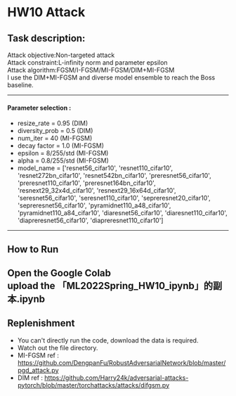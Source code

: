 # HW10 Attack
## Task description:
Attack objective:Non-targeted attack<br>
Attack constraint:L-infinity norm and parameter epsilon<br>
Attack algorithm:FGSM/I-FGSM/MI-FGSM/DIM+MI-FGSM<br>
I use the DIM+MI-FGSM and diverse model ensemble to reach the Boss baseline.<br>

--------------------------------------------------------------
#### Parameter selection : <br>
* resize_rate = 0.95 (DIM)<br>
* diversity_prob = 0.5 (DIM)<br>
* num_iter = 40 (MI-FGSM)<br>
* decay factor = 1.0 (MI-FGSM)<br>
* epsilon = 8/255/std (MI-FGSM)<br>
* alpha = 0.8/255/std (MI-FGSM)<br>
* model_name = ['resnet56_cifar10',
         'resnet110_cifar10',
         'resnet272bn_cifar10',
         'resnet542bn_cifar10',
         'preresnet56_cifar10',
         'preresnet110_cifar10',
         'preresnet164bn_cifar10',
         'resnext29_32x4d_cifar10',
         'resnext29_16x64d_cifar10',
         'seresnet56_cifar10',
         'seresnet110_cifar10',
         'sepreresnet20_cifar10',
         'sepreresnet56_cifar10',
         'pyramidnet110_a48_cifar10',
         'pyramidnet110_a84_cifar10',
         'diaresnet56_cifar10',
         'diaresnet110_cifar10',
         'diapreresnet56_cifar10',
         'diapreresnet110_cifar10']
--------------------------------------------------------------

## How to Run
Open the Google Colab<br>
upload the 「ML2022Spring_HW10_ipynb」的副本.ipynb<br>
--------------------------------------------------------------
## Replenishment
* You can't directly run the code, download the data is required.
* Watch out the file directory.
* MI-FGSM ref : https://github.com/DengpanFu/RobustAdversarialNetwork/blob/master/pgd_attack.py
* DIM ref : https://github.com/Harry24k/adversarial-attacks-pytorch/blob/master/torchattacks/attacks/difgsm.py
